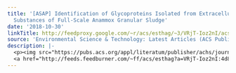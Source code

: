 ```yaml
---
title: '[ASAP] Identification of Glycoproteins Isolated from Extracellular Polymeric
  Substances of Full-Scale Anammox Granular Sludge'
date: '2018-10-30'
linkTitle: http://feedproxy.google.com/~r/acs/esthag/~3/VRjT-Ioz2nI/acs.est.8b03180
source: 'Environmental Science & Technology: Latest Articles (ACS Publications)'
description: |-
  <p><img src="https://pubs.acs.org/appl/literatum/publisher/achs/journals/content/esthag/0/esthag.ahead-of-print/acs.est.8b03180/20181029/images/medium/es-2018-031806_0007.gif" alt="TOC Graphic"/></p><div><cite>Environmental Science & Technology</cite></div><div>DOI: 10.1021/acs.est.8b03180</div><div class="feedflare">
  <a href="http://feeds.feedburner.com/~ff/acs/esthag?a=VRjT-Ioz2nI:4d87qEbKwEs:yIl2AUoC8zA"><img src="http://feeds.feedburner.com/~ff/acs/esthag?d=yIl2AUoC8zA" border="0"></img></a>
---
```

